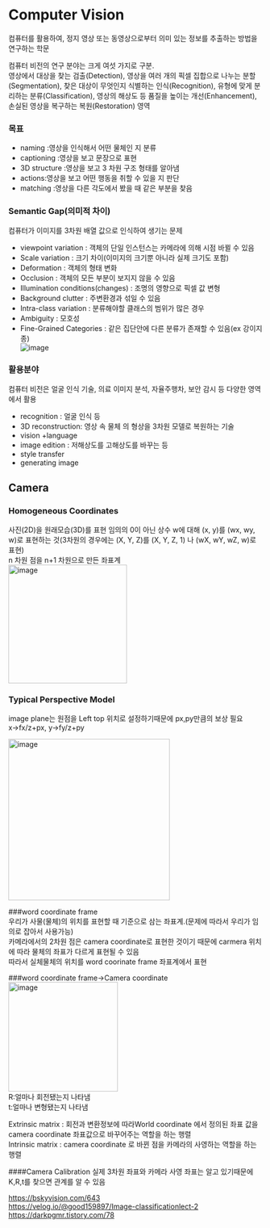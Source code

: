 # Computer Vision

컴퓨터를 활용하여, 정지 영상 또는 동영상으로부터 의미 있는 정보를 추출하는 방법을 연구하는 학문   
    
컴퓨터 비전의 연구 분야는 크게 여섯 가지로 구분.    
영상에서 대상을 찾는 검출(Detection), 영상을 여러 개의 픽셀 집합으로 나누는 분할(Segmentation), 찾은 대상이 무엇인지 식별하는 인식(Recognition), 유형에 맞게 분리하는 분류(Classification), 영상의 해상도 등 품질을 높이는 개선(Enhancement), 손실된 영상을 복구하는 복원(Restoration) 영역   

### 목표
* naming :영상을 인식해서 어떤 물체인 지 분류   
* captioning :영상을 보고 문장으로 표현   
* 3D structure :영상을 보고 3 차원 구조 형태를 알아냄   
* actions:영상을 보고 어떤 행동을 취할 수 있을 지 판단   
* matching :영상을 다른 각도에서 봤을 때 같은 부분을 찾음   

### Semantic Gap(의미적 차이)
컴퓨터가 이미지를 3차원 배열 값으로 인식하여 생기는 문제   
* viewpoint variation : 객체의 단일 인스턴스는 카메라에 의해 시점 바뀔 수 있음      
* Scale variation : 크기 차이(이미지의 크기뿐 아니라 실제 크기도 포함)   
* Deformation : 객체의 형태 변화   
* Occlusion : 객체의 모든 부분이 보지지 않을 수 있음   
* Illumination conditions(changes) : 조명의 영향으로 픽셀 값 변형   
* Background clutter : 주변환경과 섞일 수 있음   
* Intra-class variation : 분류해야할 클래스의 범위가 많은 경우   
* Ambiguity : 모호성   
* Fine-Grained Categories : 같은 집단안에 다른 분류가 존재할 수 있음(ex 강이지 종)   
![image](https://user-images.githubusercontent.com/81468129/169694994-ad748c68-32fe-4848-9f27-8aa16e49c4c5.png)

### 활용분야
컴퓨터 비전은 얼굴 인식 기술, 의료 이미지 분석, 자율주행차, 보안 감시 등 다양한 영역에서 활용    

* recognition : 얼굴 인식 등 
* 3D reconstruction: 영상 속 물체 의 형상을 3차원 모델로 복원하는 기술    
* vision +language   
* image edition : 저해상도를 고해상도를 바꾸는 등 
* style transfer   
* generating image   
       
     
      
## Camera
### Homogeneous Coordinates
사진(2D)을 원래모습(3D)를 표현
임의의 0이 아닌 상수 w에 대해 (x, y)를 (wx, wy, w)로 표현하는 것(3차원의 경우에는 (X, Y, Z)를 (X, Y, Z, 1) 나 (wX, wY, wZ, w)로 표현)   
n 차원 점을 n+1 차원으로 만든 좌표계   
<img width="235" alt="image" src="https://user-images.githubusercontent.com/81468129/169705456-f5f6791f-4a28-4622-a401-2683dff4d823.png">   

### Typical Perspective Model
image plane는 원점을 Left top 위치로 설정하기때문에 px,py만큼의 보상 필요   
x->fx/z+px, y->fy/z+py   
   
<img width="320" alt="image" src="https://user-images.githubusercontent.com/81468129/169744705-dce8b126-c205-4877-9cca-b095fac9e79f.png">  

###word coordinate frame   
우리가 사물(물체)의 위치를 표현할 때 기준으로 삼는 좌표계.(문제에 따라서 우리가 임의로 잡아서 사용가능)   
카메라에서의 2차원 점은 camera coordinate로 표현한 것이기 때문에 carmera 위치에 따라 물체의 좌표가 다르게 표현될 수 있음   
따라서 실체물체의 위치를 word coorinate frame 좌표계에서 표현

###word coordinate frame->Camera coordinate
<img width="217" alt="image" src="https://user-images.githubusercontent.com/81468129/169747803-884dae3b-8c69-4a76-b39e-c62b7643229c.png">   
R:얼마나 회전됐는지 나타냄   
t:얼마나 변형됐는지 나타냄   
   
Extrinsic matrix : 회전과 변환정보에 따라World coordinate 에서 정의된 좌표 값을 camera coordinate 좌표값으로 바꾸어주는 역할을 하는 행렬   
Intrinsic matrix : camera coordinate 로 바뀐 점을 카메라의 사영하는 역할을 하는 행렬   

####Camera Calibration
실제 3차원 좌표와 카메라 사영 좌표는 알고 있기때문에 K,R,t를 찾으면 관계를 알 수 있음













<https://bskyvision.com/643>   
<https://velog.io/@good159897/Image-classificationlect-2>   
<https://darkpgmr.tistory.com/78>   
